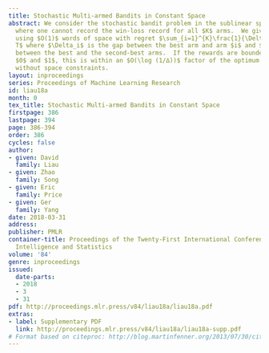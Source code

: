 ```yaml
---
title: Stochastic Multi-armed Bandits in Constant Space
abstract: We consider the stochastic bandit problem in the sublinear space setting,
  where one cannot record the win-loss record for all $K$ arms.  We give an algorithm
  using $O(1)$ words of space with regret $\sum_{i=1}^{K}\frac{1}{\Delta_i}\log \frac{\Delta_i}{∆}\log
  T$ where $\Delta_i$ is the gap between the best arm and arm $i$ and $∆$ is the gap
  between the best and the second-best arms.  If the rewards are bounded away from
  $0$ and $1$, this is within an $O(\log (1/∆))$ factor of the optimum regret possible
  without space constraints.
layout: inproceedings
series: Proceedings of Machine Learning Research
id: liau18a
month: 0
tex_title: Stochastic Multi-armed Bandits in Constant Space
firstpage: 386
lastpage: 394
page: 386-394
order: 386
cycles: false
author:
- given: David
  family: Liau
- given: Zhao
  family: Song
- given: Eric
  family: Price
- given: Ger
  family: Yang
date: 2018-03-31
address: 
publisher: PMLR
container-title: Proceedings of the Twenty-First International Conference on Artificial
  Intelligence and Statistics
volume: '84'
genre: inproceedings
issued:
  date-parts:
  - 2018
  - 3
  - 31
pdf: http://proceedings.mlr.press/v84/liau18a/liau18a.pdf
extras:
- label: Supplementary PDF
  link: http://proceedings.mlr.press/v84/liau18a/liau18a-supp.pdf
# Format based on citeproc: http://blog.martinfenner.org/2013/07/30/citeproc-yaml-for-bibliographies/
---
```

